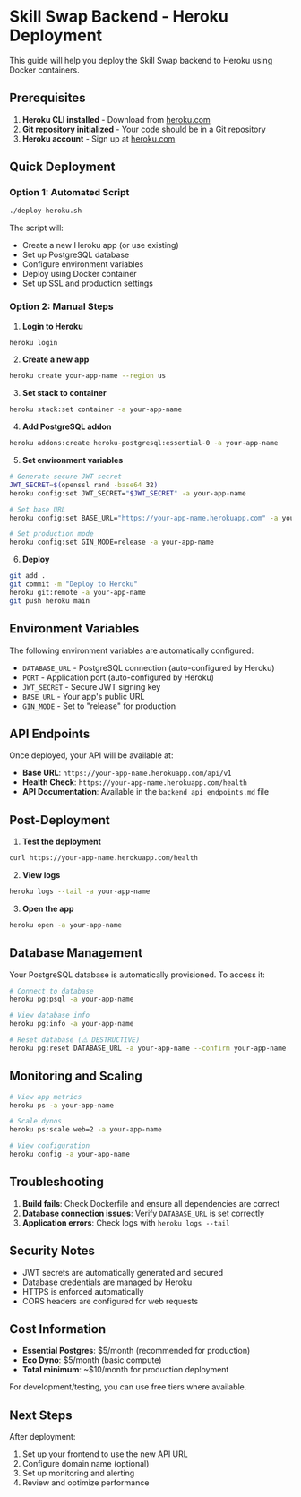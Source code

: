 # Skill Swap Backend - Heroku Deployment

This guide will help you deploy the Skill Swap backend to Heroku using Docker containers.

## Prerequisites

1. **Heroku CLI installed** - Download from [heroku.com](https://devcenter.heroku.com/articles/heroku-cli)
2. **Git repository initialized** - Your code should be in a Git repository
3. **Heroku account** - Sign up at [heroku.com](https://heroku.com)

## Quick Deployment

### Option 1: Automated Script
```bash
./deploy-heroku.sh
```

The script will:
- Create a new Heroku app (or use existing)
- Set up PostgreSQL database
- Configure environment variables
- Deploy using Docker container
- Set up SSL and production settings

### Option 2: Manual Steps

1. **Login to Heroku**
```bash
heroku login
```

2. **Create a new app**
```bash
heroku create your-app-name --region us
```

3. **Set stack to container**
```bash
heroku stack:set container -a your-app-name
```

4. **Add PostgreSQL addon**
```bash
heroku addons:create heroku-postgresql:essential-0 -a your-app-name
```

5. **Set environment variables**
```bash
# Generate secure JWT secret
JWT_SECRET=$(openssl rand -base64 32)
heroku config:set JWT_SECRET="$JWT_SECRET" -a your-app-name

# Set base URL
heroku config:set BASE_URL="https://your-app-name.herokuapp.com" -a your-app-name

# Set production mode
heroku config:set GIN_MODE=release -a your-app-name
```

6. **Deploy**
```bash
git add .
git commit -m "Deploy to Heroku"
heroku git:remote -a your-app-name
git push heroku main
```

## Environment Variables

The following environment variables are automatically configured:

- `DATABASE_URL` - PostgreSQL connection (auto-configured by Heroku)
- `PORT` - Application port (auto-configured by Heroku)
- `JWT_SECRET` - Secure JWT signing key
- `BASE_URL` - Your app's public URL
- `GIN_MODE` - Set to "release" for production

## API Endpoints

Once deployed, your API will be available at:

- **Base URL**: `https://your-app-name.herokuapp.com/api/v1`
- **Health Check**: `https://your-app-name.herokuapp.com/health`
- **API Documentation**: Available in the `backend_api_endpoints.md` file

## Post-Deployment

1. **Test the deployment**
```bash
curl https://your-app-name.herokuapp.com/health
```

2. **View logs**
```bash
heroku logs --tail -a your-app-name
```

3. **Open the app**
```bash
heroku open -a your-app-name
```

## Database Management

Your PostgreSQL database is automatically provisioned. To access it:

```bash
# Connect to database
heroku pg:psql -a your-app-name

# View database info
heroku pg:info -a your-app-name

# Reset database (⚠️ DESTRUCTIVE)
heroku pg:reset DATABASE_URL -a your-app-name --confirm your-app-name
```

## Monitoring and Scaling

```bash
# View app metrics
heroku ps -a your-app-name

# Scale dynos
heroku ps:scale web=2 -a your-app-name

# View configuration
heroku config -a your-app-name
```

## Troubleshooting

1. **Build fails**: Check Dockerfile and ensure all dependencies are correct
2. **Database connection issues**: Verify `DATABASE_URL` is set correctly
3. **Application errors**: Check logs with `heroku logs --tail`

## Security Notes

- JWT secrets are automatically generated and secured
- Database credentials are managed by Heroku
- HTTPS is enforced automatically
- CORS headers are configured for web requests

## Cost Information

- **Essential Postgres**: $5/month (recommended for production)
- **Eco Dyno**: $5/month (basic compute)
- **Total minimum**: ~$10/month for production deployment

For development/testing, you can use free tiers where available.

## Next Steps

After deployment:
1. Set up your frontend to use the new API URL
2. Configure domain name (optional)
3. Set up monitoring and alerting
4. Review and optimize performance

